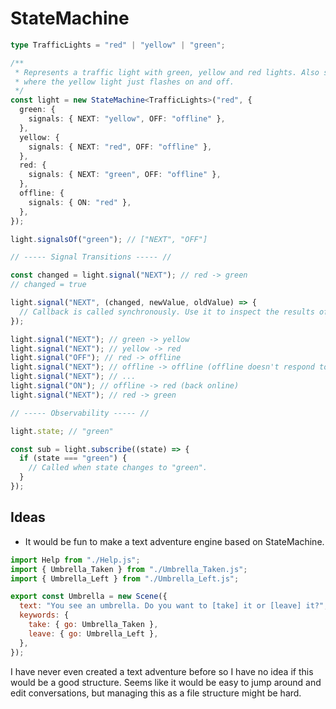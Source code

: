 # StateMachine

```ts
type TrafficLights = "red" | "yellow" | "green";

/**
 * Represents a traffic light with green, yellow and red lights. Also supports an "offline" mode
 * where the yellow light just flashes on and off.
 */
const light = new StateMachine<TrafficLights>("red", {
  green: {
    signals: { NEXT: "yellow", OFF: "offline" },
  },
  yellow: {
    signals: { NEXT: "red", OFF: "offline" },
  },
  red: {
    signals: { NEXT: "green", OFF: "offline" },
  },
  offline: {
    signals: { ON: "red" },
  },
});

light.signalsOf("green"); // ["NEXT", "OFF"]

// ----- Signal Transitions ----- //

const changed = light.signal("NEXT"); // red -> green
// changed = true

light.signal("NEXT", (changed, newValue, oldValue) => {
  // Callback is called synchronously. Use it to inspect the results of the signal.
});

light.signal("NEXT"); // green -> yellow
light.signal("NEXT"); // yellow -> red
light.signal("OFF"); // red -> offline
light.signal("NEXT"); // offline -> offline (offline doesn't respond to this signal)
light.signal("NEXT"); // ...
light.signal("ON"); // offline -> red (back online)
light.signal("NEXT"); // red -> green

// ----- Observability ----- //

light.state; // "green"

const sub = light.subscribe((state) => {
  if (state === "green") {
    // Called when state changes to "green".
  }
});
```

## Ideas

- It would be fun to make a text adventure engine based on StateMachine.

```js
import Help from "./Help.js";
import { Umbrella_Taken } from "./Umbrella_Taken.js";
import { Umbrella_Left } from "./Umbrella_Left.js";

export const Umbrella = new Scene({
  text: "You see an umbrella. Do you want to [take] it or [leave] it?",
  keywords: {
    take: { go: Umbrella_Taken },
    leave: { go: Umbrella_Left },
  },
});
```

I have never even created a text adventure before so I have no idea if this would be a good structure. Seems like it would be easy to jump around and edit conversations, but managing this as a file structure might be hard.
